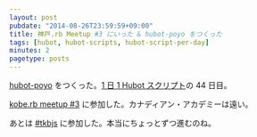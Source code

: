 ```yaml
---
layout: post
pubdate: "2014-08-26T23:59:59+09:00"
title: 神戸.rb Meetup #3 にいった & hubot-poyo をつくった
tags: [hubot, hubot-scripts, hubot-script-per-day]
minutes: 2
pagetype: posts
---
```

[hubot-poyo][gh:bouzuya/hubot-poyo] をつくった。[1 日 1 Hubot スクリプト][hubot-script-per-day]の 44 日目。

[kobe.rb meetup #3](http://koberb.doorkeeper.jp/events/14536) に参加した。カナディアン・アカデミーは遠い。

あとは [#tkbjs](http://tkbjs.doorkeeper.jp/events/14632) に参加した。本当にちょっとずつ進むのね。

[gh:bouzuya/hubot-poyo]: https://github.com/bouzuya/hubot-poyo
[hubot-script-per-day]: http://blog.bouzuya.net/posts?tags=hubot-script-per-day
